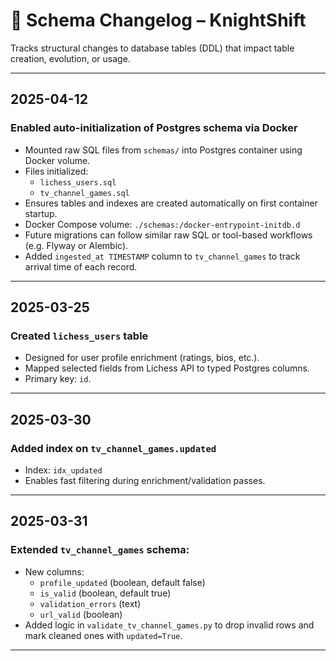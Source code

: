 # 📜 Schema Changelog – KnightShift

Tracks structural changes to database tables (DDL) that impact table creation, evolution, or usage.

---

## 2025-04-12

### Enabled auto-initialization of Postgres schema via Docker
- Mounted raw SQL files from `schemas/` into Postgres container using Docker volume.
- Files initialized:
  - `lichess_users.sql`
  - `tv_channel_games.sql`
- Ensures tables and indexes are created automatically on first container startup.
- Docker Compose volume: `./schemas:/docker-entrypoint-initdb.d`
- Future migrations can follow similar raw SQL or tool-based workflows (e.g. Flyway or Alembic).
- Added `ingested_at TIMESTAMP` column to `tv_channel_games` to track arrival time of each record.


---

## 2025-03-25

### Created `lichess_users` table
- Designed for user profile enrichment (ratings, bios, etc.).
- Mapped selected fields from Lichess API to typed Postgres columns.
- Primary key: `id`.

---

## 2025-03-30

### Added index on `tv_channel_games.updated`
- Index: `idx_updated`
- Enables fast filtering during enrichment/validation passes.

---

## 2025-03-31

### Extended `tv_channel_games` schema:
- New columns:
  - `profile_updated` (boolean, default false)
  - `is_valid` (boolean, default true)
  - `validation_errors` (text)
  - `url_valid` (boolean)
- Added logic in `validate_tv_channel_games.py` to drop invalid rows and mark cleaned ones with `updated=True`.

---
